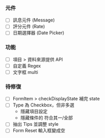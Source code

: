 ### 元件

- [ ] 訊息元件 (Message)
- [ ] 評分元件 (Rate)
- [ ] 日期選擇器 (Date Picker)

### 功能

- [ ] 項目 > 資料來源提供 API
- [ ] 自定義 Regex
- [ ] 文字框 multi

### 待修復

- [ ] FormItem > checkDisplayState 補完 state
- [ ] Type 為 Checkbox，但非多選
  - 隱藏項目設定
  - 隱藏條件的 符合其一/全部
- [ ] 抽出 Tips 並調整 style
- [ ] Form Reset 輸入框變成空

